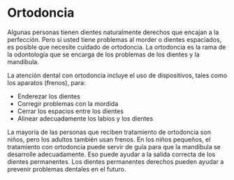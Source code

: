Ortodoncia
==========


Algunas personas tienen dientes naturalmente derechos que encajan a la perfección. Pero si usted tiene problemas al morder o dientes espaciados, es posible que necesite cuidado de ortodoncia. La ortodoncia es la rama de la odontología que se encarga de los problemas de los dientes y la mandíbula. 


La atención dental con ortodoncia incluye el uso de dispositivos, tales como los aparatos (frenos), para:


* Enderezar los dientes
* Corregir problemas con la mordida
* Cerrar los espacios entre los dientes
* Alinear adecuadamente los labios y los dientes


La mayoría de las personas que reciben tratamiento de ortodoncia son niños, pero los adultos también usan frenos. En los niños pequeños, el tratamiento con ortodoncia puede servir de guía para que la mandíbula se desarrolle adecuadamente. Eso puede ayudar a la salida correcta de los dientes permanentes. Los dientes permanentes derechos pueden ayudar a prevenir problemas dentales en el futuro. 

